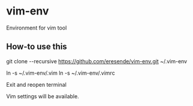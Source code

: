 # vim-env
Environment for vim tool

## How-to use this

git clone --recursive https://github.com/eresende/vim-env.git ~/.vim-env

ln -s ~/.vim-env/.vim
ln -s ~/.vim-env/.vimrc

Exit and reopen terminal

Vim settings will be available.

 
